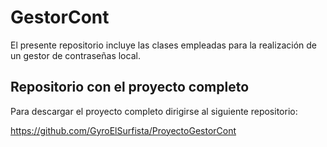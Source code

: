 # GestorCont

El presente repositorio incluye las clases empleadas para la realización de un gestor de contraseñas local.

## Repositorio con el proyecto completo
Para descargar el proyecto completo dirigirse al siguiente repositorio:

https://github.com/GyroElSurfista/ProyectoGestorCont
